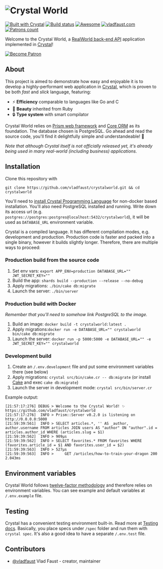 # ![Crystal World](media/logo.png)

[![Built with Crystal](https://img.shields.io/badge/built%20with-crystal-000000.svg?style=flat-square)](https://crystal-lang.org/)
[![Build status](https://img.shields.io/travis/vladfaust/crystalworld/master.svg?style=flat-square)](https://travis-ci.org/vladfaust/crystalworld)
[![Awesome](https://github.com/vladfaust/awesome/blob/badge-flat-alternative/media/badge-flat-alternative.svg)](https://github.com/veelenga/awesome-crystal)
[![vladfaust.com](https://img.shields.io/badge/style-.com-lightgrey.svg?longCache=true&style=flat-square&label=vladfaust&colorB=0a83d8)](https://vladfaust.com)
[![Patrons count](https://img.shields.io/badge/dynamic/json.svg?label=patrons&url=https://www.patreon.com/api/user/11296360&query=$.included[0].attributes.patron_count&style=flat-square&colorB=red&maxAge=86400)](https://www.patreon.com/vladfaust)

Welcome to the Crystal World, a [RealWorld back-end API](https://realworld.io) application implemented in [Crystal](https://crystal-lang.org)!

[![Become Patron](https://vladfaust.com/img/patreon-small.svg)](https://www.patreon.com/vladfaust)

## About

This project is aimed to demonstrate how easy and enjoyable it is to develop a highly-performant web application in [Crystal](https://crystal-lang.org), which is proven to be both *fast* and *slick* language, featuring:

* ⚡️ **Efficiency** comparable to languages like Go and C
* 💎 **Beauty** inherited from Ruby
* 🔒 **Type system** with smart compilator

Crystal World relies on [Prism web framework](https://github.com/vladfaust/prism) and [Core ORM](https://github.com/vladfaust/core) as its foundation. The database chosen is PostgreSQL. Go ahead and read the source code, you'll find it delightfully simple and understandeable! 🍰

*Note that although Crystal itself is not officially released yet, it's already being used in many real-world (including business) applications.*

## Installation

Clone this repository with

```shell
git clone https://github.com/vladfaust/crystalworld.git && cd crystalworld
```

You'll need to [install Crystal Programming Language](https://crystal-lang.org/docs/installation/) for non-docker based installation. You'll also need PostgreSQL installed and running. Write down its access url (e.g. `postgres://postgres:postgres@localhost:5432/crystalworld`), it will be used as `DATABASE_URL` environment variable.

Crystal is a compiled language. It has different compilation modes, e.g. development and production. Production code is faster and packed into a single binary, however it builds slightly longer. Therefore, there are multiple ways to proceed:

### Production build from the source code

1. Set env vars: `export APP_ENV=production DATABASE_URL="" JWT_SECRET_KEY=""`
2. Build the app: `shards build --production --release --no-debug`
3. Apply migrations: `./bin/cake db:migrate`
4. Launch the server: `./bin/server`

### Production build with Docker

*Remember that you'll need to somehow link PostgreSQL to the image.*

1. Build an image: `docker build -t crystalworld:latest .`
2. Apply migrations:`docker run -e DATABASE_URL="" crystalworld bin/cake db:migrate`
3. Launch the server: `docker run -p 5000:5000 -e DATABASE_URL="" -e JWT_SECRET_KEY="" crystalworld`

### Development build

1. Create an `/.env.development` file and put some environment variables there (see below)
1. Apply migrations: `crystal src/bin/cake.cr -- db:migrate` (or install [Cake](https://github.com/axvm/cake) and exec `cake db:migrate`)
2. Launch the server in development mode: `crystal src/bin/server.cr`

Example output:

```
[21:57:17:276] DEBUG > Welcome to the Crystal World! ✨ https://github.com/vladfaust/crystalworld
[21:57:17:276]  INFO > Prism::Server v0.2.0 is listening on http://0.0.0.0:5000
[21:59:39:561]  INFO > SELECT articles.*, '' AS _author, author.username FROM articles JOIN users AS "author" ON "author".id = articles.author_id WHERE (articles.slug = $1)
[21:59:39:562]  INFO > 909μs
[21:59:39:562]  INFO > SELECT favorites.* FROM favorites WHERE (favorites.article_id = $1 AND favorites.user_id = $2)
[21:59:39:563]  INFO > 527μs
[21:59:39:563]  INFO >     GET /articles/how-to-train-your-dragon 200 2.043ms
```

## Environment variables

Crystal World follows [twelve-factor methodology](https://12factor.net/) and therefore relies on environment variables. You can see example and default variables at `/.env.example` file.

## Testing

Crystal has a convenient testing environment built-in. Read more at [Testing docs](https://crystal-lang.org/docs/guides/testing.html). Basically, you place specs under `/spec` folder and run them with `crystal spec`. It's also a good idea to have a separate `/.env.test` file.

## Contributors

- [@vladfaust](https://github.com/vladfaust) Vlad Faust - creator, maintainer
